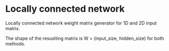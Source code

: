 # Locally connected network
Locally connected network weight matrix generator for 1D and 2D input matrix.

The shape of the resuslting matrix is W = (input_size, hidden_size) for both methods.

